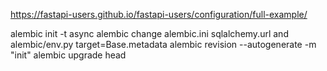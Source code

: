 https://fastapi-users.github.io/fastapi-users/configuration/full-example/

alembic init -t async alembic
change alembic.ini sqlalchemy.url and alembic/env.py target=Base.metadata
alembic revision --autogenerate -m "init"
alembic upgrade head
